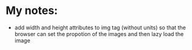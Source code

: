
# My notes:
* add width and height attributes to img tag (without units) so that the browser can set the propotion of the images and then lazy load the image
